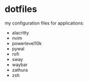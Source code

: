 # dotfiles
my configuration files for applications:
- alacritty
- nvim
- powerlevel10k
- pywal
- rofi
- sway
- waybar
- zathura
- zsh
